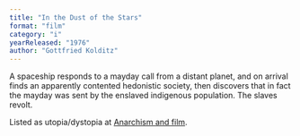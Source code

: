 ```yaml
---
title: "In the Dust of the Stars"
format: "film"
category: "i"
yearReleased: "1976"
author: "Gottfried Kolditz"
---
```

A spaceship responds to a mayday call from a distant  planet, and on arrival finds an apparently contented hedonistic society, then  discovers that in fact the mayday was sent by the enslaved indigenous  population. The slaves revolt.

Listed as utopia/dystopia at <a href="https://translate.google.com/translate?hl=en&amp;sl=da&amp;tl=en&amp;u=https://sortefane.wordpress.com/r/anarkisme-og-film/"> Anarchism and film</a>.
